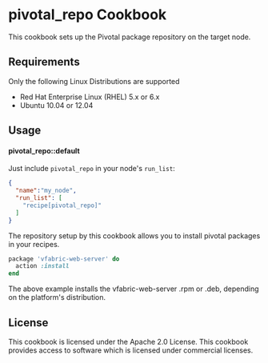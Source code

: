 pivotal_repo Cookbook
=====================
This cookbook sets up the Pivotal package repository on the target node.

Requirements
------------

Only the following Linux Distributions are supported
- Red Hat Enterprise Linux (RHEL) 5.x or 6.x
- Ubuntu 10.04 or 12.04

Usage
-----
#### pivotal_repo::default
Just include `pivotal_repo` in your node's `run_list`:

```json
{
  "name":"my_node",
  "run_list": [
    "recipe[pivotal_repo]"
  ]
}
```

The repository setup by this cookbook allows you to install pivotal packages in your recipes. 
```ruby
package 'vfabric-web-server' do
  action :install
end
```
The above example installs the vfabric-web-server .rpm or .deb, depending on the platform's distribution. 

License
-------------------
This cookbook is licensed under the Apache 2.0 License. This cookbook provides access to software which is licensed under commercial licenses.
